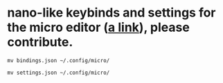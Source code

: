 # nano-like keybinds and settings for the micro editor ([a link](https://github.com/zyedidia/micro)), please contribute.

`mv bindings.json ~/.config/micro/`

`mv settings.json ~/.config/micro/`
